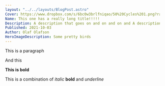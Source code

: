 ```yaml
---
layout: "../../layouts/BlogPost.astro"
Cover: https://www.dropbox.com/s/6bc0w3brlfniqao/50%20Cycles%201.png?raw=1
Name: This one has a really long title!!!!!
Description: A description that goes on and on and on and A description that goes on and on and on and A description that goes on and on and on and A description that goes on and on and on and A description that goes on and on and on and A description that goes on and on and on and
Published: 2021-10-03
Author: Olaf Olafson
HeroImageDescription: Some pretty birds
---
```


This is a paragraph

And this

**This is bold**

This is a combination of _italic_ **bold** and _underline_
